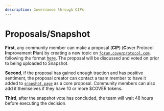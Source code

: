 ```yaml
---
description: Governance through CIPs
---
```


# Proposals/Snapshot

**First**, any community member can make a proposal \(**CIP**\) \(**C**over Protocol **I**mprovement **P**lan\) by creating a new topic on [`forum.coverprotocol.com`](https://forum.coverprotocol.com/c/proposals-cips), following the format [here](https://forum.coverprotocol.com/t/proposal-cip-outline/71). The proposal will be discussed and voted on prior to being uploaded to Snapshot.

**Second**, if the proposal has gained enough traction and has positive sentiment, the proposal creator can contact a team member to have it added to [`snapshot.page`](https://vote.coverprotocol.com/#/) as a core proposal. Community members can also add it themselves if they have 10 or more $COVER tokens.

**Third**, after the snapshot vote has concluded, the team will wait 48 hours before executing the decision.

